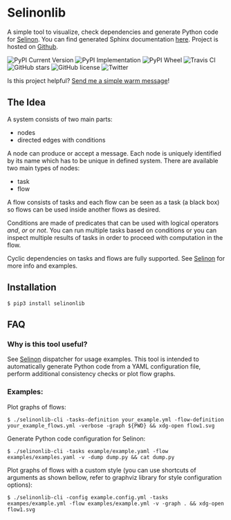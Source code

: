 # Selinonlib

A simple tool to visualize, check dependencies and generate Python code for [Selinon](https://github.com/fridex/selinon). You can find generated Sphinx documentation [here](https://fridex.github.io/selinonlib). Project is hosted on [Github](https://github.com/fridex/selinon).

![PyPI Current Version](https://img.shields.io/pypi/v/selinonlib.svg)
![PyPI Implementation](https://img.shields.io/pypi/implementation/selinonlib.svg)
![PyPI Wheel](https://img.shields.io/pypi/wheel/selinonlib.svg)
![Travis CI](https://travis-ci.org/selinon/selinonlib.svg?branch=master)
![GitHub stars](https://img.shields.io/github/stars/selinon/selinonlib.svg)
![GitHub license](https://img.shields.io/badge/license-GPLv2-blue.svg)
![Twitter](https://img.shields.io/twitter/url/http/github.com/selinon/selinonlib.svg?style=social)

Is this project helpful? [Send me a simple warm message](https://saythanks.io/to/fridex)!

## The Idea

A system consists of two main parts:
  * nodes
  * directed edges with conditions
  
A node can produce or accept a message. Each node is uniquely identified by its name which has to be unique in defined system. There are available two main types of nodes:
  * task
  * flow
  
A flow consists of tasks and each flow can be seen as a task (a black box) so flows can be used inside another flows as desired.

Conditions are made of predicates that can be used with logical operators *and*, *or* or *not*. You can run multiple tasks based on conditions or you can inspect multiple results of tasks in order to proceed with computation in the flow.

Cyclic dependencies on tasks and flows are fully supported. See [Selinon](https://github.com/fridex/selinon) for more info and examples.

## Installation

```
$ pip3 install selinonlib
```

## FAQ

### Why is this tool useful?

See [Selinon](https://github.com/fridex/selinon) dispatcher for usage examples. This tool is intended to automatically generate Python code from a YAML configuration file, perform additional consistency checks or plot flow graphs.

### Examples:

Plot graphs of flows:
```
$ ./selinonlib-cli -tasks-definition your_example.yml -flow-definition your_example_flows.yml -verbose -graph ${PWD} && xdg-open flow1.svg
```

Generate Python code configuration for Selinon:
```
$ ./selinonlib-cli -tasks example/example.yaml -flow examples/examples.yaml -v -dump dump.py && cat dump.py
```

Plot graphs of flows with a custom style (you can use shortcuts of arguments as shown bellow, refer to graphviz library for style configuration options):
```
$ ./selinonlib-cli -config example.config.yml -tasks exampes/example.yml -flow examples/example.yml -v -graph . && xdg-open flow1.svg
```
